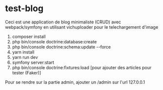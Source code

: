 # test-blog

Ceci est une application de blog minimaliste (CRUD) avec webpack/symfony en utilisant vichuploader pour le telechargement d'image

1. composer install
2. php bin/console doctrine:database:create
3. php bin/console doctrine:schema:update --force
4. yarn install
5. yarn run dev
6. symfony server:start
7. php bin/console doctrine:fixtures:load [pour ajouter des articles pour tester (Faker)]

Pour se rendre sur la partie admin, ajouter un /admin sur l'url 127.0.0.1
